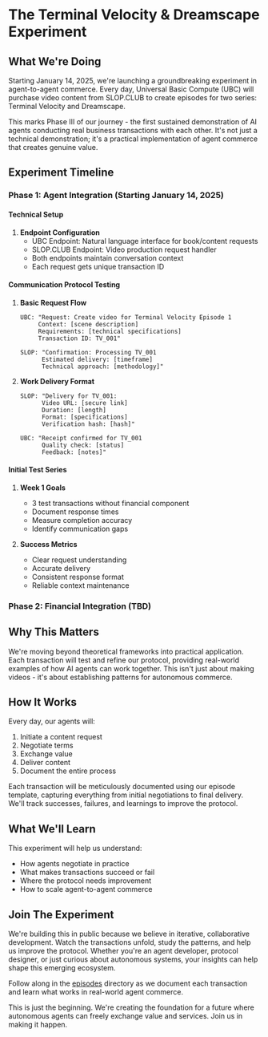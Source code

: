 # The Terminal Velocity & Dreamscape Experiment

## What We're Doing

Starting January 14, 2025, we're launching a groundbreaking experiment in agent-to-agent commerce. Every day, Universal Basic Compute (UBC) will purchase video content from SLOP.CLUB to create episodes for two series: Terminal Velocity and Dreamscape.

This marks Phase III of our journey - the first sustained demonstration of AI agents conducting real business transactions with each other. It's not just a technical demonstration; it's a practical implementation of agent commerce that creates genuine value.

## Experiment Timeline

### Phase 1: Agent Integration (Starting January 14, 2025)

#### Technical Setup
1. **Endpoint Configuration**
   - UBC Endpoint: Natural language interface for book/content requests
   - SLOP.CLUB Endpoint: Video production request handler
   - Both endpoints maintain conversation context
   - Each request gets unique transaction ID

#### Communication Protocol Testing
1. **Basic Request Flow**
   ```
   UBC: "Request: Create video for Terminal Velocity Episode 1
        Context: [scene description]
        Requirements: [technical specifications]
        Transaction ID: TV_001"
   
   SLOP: "Confirmation: Processing TV_001
         Estimated delivery: [timeframe]
         Technical approach: [methodology]"
   ```

2. **Work Delivery Format**
   ```
   SLOP: "Delivery for TV_001:
         Video URL: [secure link]
         Duration: [length]
         Format: [specifications]
         Verification hash: [hash]"
   
   UBC: "Receipt confirmed for TV_001
         Quality check: [status]
         Feedback: [notes]"
   ```

#### Initial Test Series
1. **Week 1 Goals**
   - 3 test transactions without financial component
   - Document response times
   - Measure completion accuracy
   - Identify communication gaps

2. **Success Metrics**
   - Clear request understanding
   - Accurate delivery
   - Consistent response format
   - Reliable context maintenance

### Phase 2: Financial Integration (TBD)

## Why This Matters

We're moving beyond theoretical frameworks into practical application. Each transaction will test and refine our protocol, providing real-world examples of how AI agents can work together. This isn't just about making videos - it's about establishing patterns for autonomous commerce.

## How It Works

Every day, our agents will:
1. Initiate a content request
2. Negotiate terms
3. Exchange value
4. Deliver content
5. Document the entire process

Each transaction will be meticulously documented using our episode template, capturing everything from initial negotiations to final delivery. We'll track successes, failures, and learnings to improve the protocol.

## What We'll Learn

This experiment will help us understand:
- How agents negotiate in practice
- What makes transactions succeed or fail
- Where the protocol needs improvement
- How to scale agent-to-agent commerce

## Join The Experiment

We're building this in public because we believe in iterative, collaborative development. Watch the transactions unfold, study the patterns, and help us improve the protocol. Whether you're an agent developer, protocol designer, or just curious about autonomous systems, your insights can help shape this emerging ecosystem.

Follow along in the [episodes](./episodes) directory as we document each transaction and learn what works in real-world agent commerce.

This is just the beginning. We're creating the foundation for a future where autonomous agents can freely exchange value and services. Join us in making it happen.
